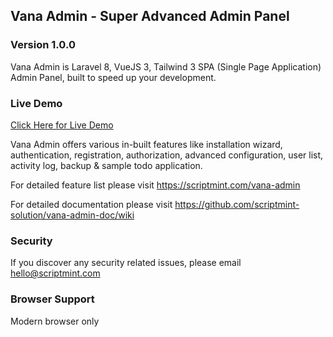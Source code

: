 ## Vana Admin - Super Advanced Admin Panel
### Version 1.0.0

Vana Admin is Laravel 8, VueJS 3, Tailwind 3 SPA (Single Page Application) Admin Panel, built to speed up your development.

### Live Demo
[Click Here for Live Demo](https://ui.scriptmint.com)

Vana Admin offers various in-built features like installation wizard, authentication, registration, authorization, advanced configuration, user list, activity log, backup & sample todo application.

For detailed feature list please visit https://scriptmint.com/vana-admin

For detailed documentation please visit https://github.com/scriptmint-solution/vana-admin-doc/wiki

### Security

If you discover any security related issues, please email hello@scriptmint.com

### Browser Support
Modern browser only
